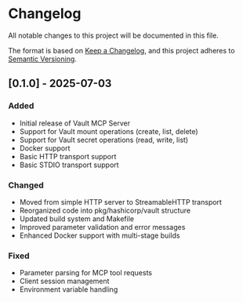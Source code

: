 # Changelog

All notable changes to this project will be documented in this file.

The format is based on [Keep a Changelog](https://keepachangelog.com/en/1.0.0/),
and this project adheres to [Semantic Versioning](https://semver.org/spec/v2.0.0.html).

## [0.1.0] - 2025-07-03

### Added
- Initial release of Vault MCP Server
- Support for Vault mount operations (create, list, delete)
- Support for Vault secret operations (read, write, list)
- Docker support
- Basic HTTP transport support
- Basic STDIO transport support

### Changed
- Moved from simple HTTP server to StreamableHTTP transport
- Reorganized code into pkg/hashicorp/vault structure
- Updated build system and Makefile
- Improved parameter validation and error messages
- Enhanced Docker support with multi-stage builds

### Fixed
- Parameter parsing for MCP tool requests
- Client session management
- Environment variable handling
